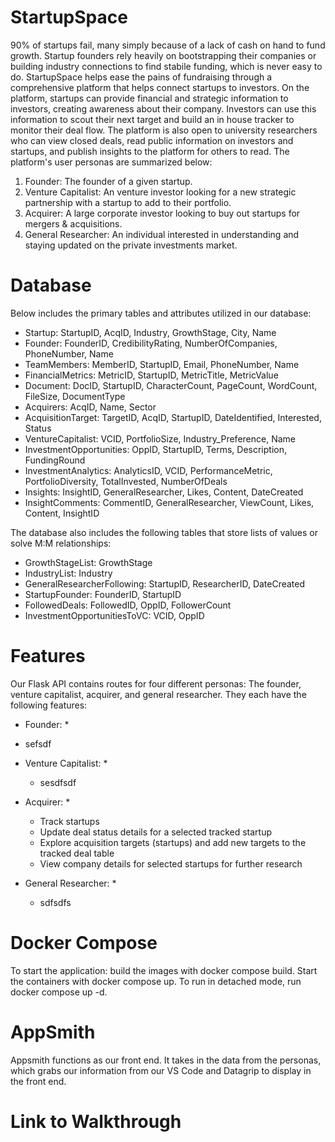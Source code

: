 # StartupSpace

90% of startups fail, many simply because of a lack of cash on hand to fund growth. Startup founders rely heavily on bootstrapping their companies or building industry connections to find stabile funding, which is never easy to do. StartupSpace helps ease the pains of fundraising through a comprehensive platform that helps connect startups to investors. On the platform, startups can provide financial and strategic information to investors, creating awareness about their company. Investors can use this information to scout their next target and build an in house tracker to monitor their deal flow. The platform is also open to university researchers who can view closed deals, read public information on investors and startups, and publish insights to the platform for others to read. The platform's user personas are summarized below:

  1. Founder: The founder of a given startup. 
  2. Venture Capitalist: An venture investor looking for a new strategic partnership with a startup to add to their portfolio.
  3. Acquirer: A large corporate investor looking to buy out startups for mergers & acquisitions.
  4. General Researcher: An individual interested in understanding and staying updated on the private investments market.


# Database
Below includes the primary tables and attributes utilized in our database:
  * Startup: StartupID, AcqID, Industry, GrowthStage, City, Name
  * Founder: FounderID, CredibilityRating, NumberOfCompanies, PhoneNumber, Name
  * TeamMembers: MemberID, StartupID, Email, PhoneNumber, Name
  * FinancialMetrics: MetricID, StartupID, MetricTitle, MetricValue
  * Document: DocID, StartupID, CharacterCount, PageCount, WordCount, FileSize, DocumentType
  * Acquirers: AcqID, Name, Sector
  * AcquisitionTarget: TargetID, AcqID, StartupID, DateIdentified, Interested, Status
  * VentureCapitalist: VCID, PortfolioSize, Industry_Preference, Name
  * InvestmentOpportunities: OppID, StartupID, Terms, Description, FundingRound
  * InvestmentAnalytics: AnalyticsID, VCID, PerformanceMetric, PortfolioDiversity, TotalInvested, NumberOfDeals
  * Insights: InsightID, GeneralResearcher, Likes, Content, DateCreated
  * InsightComments: CommentID, GeneralResearcher, ViewCount, Likes, Content, InsightID

The database also includes the following tables that store lists of values or solve M:M relationships:
  * GrowthStageList: GrowthStage
  * IndustryList: Industry
  * GeneralResearcherFollowing: StartupID, ResearcherID, DateCreated
  * StartupFounder: FounderID, StartupID
  * FollowedDeals: FollowedID, OppID, FollowerCount
  * InvestmentOpportunitiesToVC: VCID, OppID

# Features

Our Flask API contains routes for four different personas: The founder, venture capitalist, acquirer, and general researcher. They each have the following features:
 * Founder: *
  * sefsdf

* Venture Capitalist: *
  * sesdfsdf

* Acquirer: *
  * Track startups
  * Update deal status details for a selected tracked startup
  * Explore acquisition targets (startups) and add new targets to the tracked deal table
  * View company details for selected startups for further research
 
* General Researcher: *
  * sdfsdfs
 
# Docker Compose

To start the application: build the images with docker compose build. Start the containers with docker compose up. To run in detached mode, run docker compose up -d.

# AppSmith
Appsmith functions as our front end. It takes in the data from the personas, which grabs our information from our VS Code and Datagrip to display in the front end.

# Link to Walkthrough


